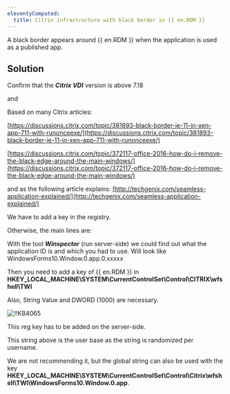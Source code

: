 ```yaml
---
eleventyComputed:
  title: Citrix infrastructure with black border in {{ en.RDM }}
---
```

A black border appears around {{ en.RDM }} when the application is used as a published app.
## Solution
Confirm that the ***Citrix VDI*** version is above 7.18

and

Based on many Citrix articles:

[https://discussions.citrix.com/topic/381893-black-border-ie-11-in-xen-app-711-with-runonceexe/](https://discussions.citrix.com/topic/381893-black-border-ie-11-in-xen-app-711-with-runonceexe/)

[https://discussions.citrix.com/topic/372117-office-2016-how-do-i-remove-the-black-edge-around-the-main-windows/](https://discussions.citrix.com/topic/372117-office-2016-how-do-i-remove-the-black-edge-around-the-main-windows/)

and as the following article explains: [http://techgenix.com/seamless-application-explained/](http://techgenix.com/seamless-application-explained/)


We have to add a key in the registry.

Otherwise, the main lines are:

With the tool ***Winspector*** (run server-side) we could find out what the application ID is and which you had to use. Will look like WindowsForms10.Window.0.app.0.xxxxx

Then you need to add a key of {{ en.RDM }} in **HKEY_LOCAL_MACHINE\SYSTEM\CurrentControlSet\Control\CITRIX\wfshell\TWI**

Also, String Value and DWORD (1000) are necessary.

![!!KB4065](https://cdnweb.devolutions.net/docs/en/kb/KB4065.png)

This reg key has to be added on the server-side.

This string above is the user base as the string is randomized per username.

We are not recommending it, but the global string can also be used with the key **HKEY_LOCAL_MACHINE\SYSTEM\CurrentControlSet\Control\Citrix\wfshell\TWI\WindowsForms10.Window.0.app**.
